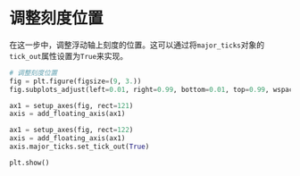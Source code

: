 # 调整刻度位置

在这一步中，调整浮动轴上刻度的位置。这可以通过将`major_ticks`对象的`tick_out`属性设置为`True`来实现。

```python
# 调整刻度位置
fig = plt.figure(figsize=(9, 3.))
fig.subplots_adjust(left=0.01, right=0.99, bottom=0.01, top=0.99, wspace=0.01, hspace=0.01)

ax1 = setup_axes(fig, rect=121)
axis = add_floating_axis(ax1)

ax1 = setup_axes(fig, rect=122)
axis = add_floating_axis(ax1)
axis.major_ticks.set_tick_out(True)

plt.show()
```
